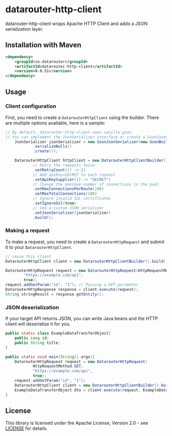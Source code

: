 # datarouter-http-client

datarouter-http-client wraps Apache HTTP Client and adds a JSON serialization layer.

## Installation with Maven

```xml
<dependency>
	<groupId>io.datarouter</groupId>
	<artifactId>datarouter-http-client</artifactId>
	<version>0.0.51</version>
</dependency>
```

## Usage

### Client configuration

First, you need to create a `DatarouterHttpClient` using the builder. There are multiple options available, here is a sample:

```java
// By default, datarouter-http-client uses vanilla gson.
// You can implement the JsonSerializer interface or create a GsonJsonSerializer.
	JsonSerializer jsonSerializer = new GsonJsonSerializer(new GsonBuilder()
			.serializeNulls()
			.create());

	DatarouterHttpClient httpClient = new DatarouterHttpClientBuilder()
			// Retry the requests twice
			.setRetryCount(() -> 2)
			// Add apiKey=SECRET to each request
			.setApiKeySupplier(() -> "SECRET")
			// Change the maximum number of connections in the pool	
			.setMaxConnectionsPerRoute(100)
			.setMaxTotalConnections(100)
			// Ignore invalid SSL certificates
			.setIgnoreSsl(true)
			// Use a custom JSON serializer
			.setJsonSerializer(jsonSerializer)
			.build();
```

### Making a request

To make a request, you need to create a `DatarouterHttpRequest` and submit it to your `DatarouterHttpClient`.

```java
// reuse this client
DatarouterHttpClient client = new DatarouterHttpClientBuilder().build();

DatarouterHttpRequest request = new DatarouterHttpRequest(HttpRequestMethod.GET,
		"https://example.com/api",
		true);
request.addGetParam("id", "1"); // Passing a GET parameter
DatarouterHttpResponse response = client.execute(request);
String stringResult = response.getEntity();
```

### JSON deserialization

If your target API returns JSON, you can write Java beans and the HTTP client will deserialize it for you.

```java
public static class ExampleDataTransferObject{
	public Long id;
	public String title;
}

public static void main(String[] args){
	DatarouterHttpRequest request = new DatarouterHttpRequest(
			HttpRequestMethod.GET,
			"https://example.com/api",
			true);
	request.addGetParam("id", "1");
	DatarouterHttpClient client = new DatarouterHttpClientBuilder().build();
	ExampleDataTransferObject dto = client.execute(request, ExampleDataTransferObject.class);
}
```

## License

This library is licensed under the Apache License, Version 2.0 - see [LICENSE](../LICENSE) for details.
